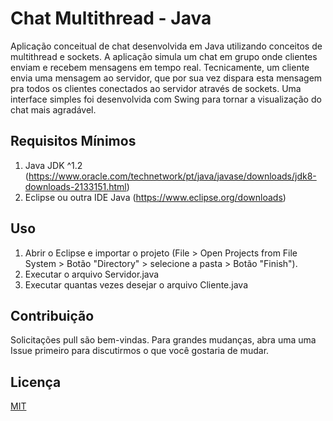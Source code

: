# Chat Multithread - Java

Aplicação conceitual de chat desenvolvida em Java utilizando conceitos de multithread e sockets. A aplicação simula um chat em grupo onde clientes enviam e recebem mensagens em tempo real. Tecnicamente, um cliente envia uma mensagem ao servidor, que por sua vez dispara esta mensagem pra todos os clientes conectados ao servidor através de sockets. Uma interface simples foi desenvolvida com Swing para tornar a visualização do chat mais agradável.

## Requisitos Mínimos

1. Java JDK ^1.2 (https://www.oracle.com/technetwork/pt/java/javase/downloads/jdk8-downloads-2133151.html)
2. Eclipse ou outra IDE Java (https://www.eclipse.org/downloads)

## Uso

1. Abrir o Eclipse e importar o projeto (File > Open Projects from File System > Botão "Directory" > selecione a pasta > Botão "Finish").
2. Executar o arquivo Servidor.java
3. Executar quantas vezes desejar o arquivo Cliente.java

## Contribuição
Solicitações pull são bem-vindas. Para grandes mudanças, abra uma uma Issue primeiro para discutirmos o que você gostaria de mudar.

## Licença
[MIT](https://github.com/caiodeambrosio/java-chat-multithread/blob/master/LICENSE.txt)

